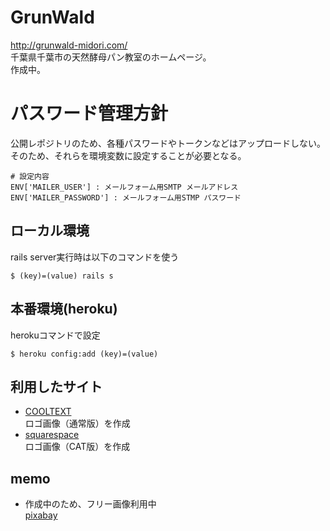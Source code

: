 # GrunWald
http://grunwald-midori.com/  
千葉県千葉市の天然酵母パン教室のホームページ。  
作成中。  

# パスワード管理方針
公開レポジトリのため、各種パスワードやトークンなどはアップロードしない。  
そのため、それらを環境変数に設定することが必要となる。  
```
# 設定内容
ENV['MAILER_USER'] : メールフォーム用SMTP メールアドレス
ENV['MAILER_PASSWORD'] : メールフォーム用STMP パスワード
```

## ローカル環境
rails server実行時は以下のコマンドを使う  

```
$ (key)=(value) rails s
```

## 本番環境(heroku)
herokuコマンドで設定  

```
$ heroku config:add (key)=(value)
```

## 利用したサイト
* [COOLTEXT](http://cooltext.com/)  
ロゴ画像（通常版）を作成  
* [squarespace](http://www.squarespace.com/logo)  
ロゴ画像（CAT版）を作成  

## memo
* 作成中のため、フリー画像利用中  
[pixabay](https://pixabay.com/)  
